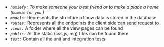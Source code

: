 * *`homiefy:`* _To make someone your best friend or to make a place a home (`hommie` `for` `you` )_
* *`models:`* Represents the structure of how data is stored in the database
* *`routes:`*  Represents all the endpoints the client side can send request to
* *`views:`*  A folder where all the view pages can be found
* *`public:`* All the static (css,js,img) files can be found there
* *`test:`* Contain all the unit and integration tests
